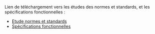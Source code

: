 Lien de téléchargement vers les études des normes et standards, et les spécifications fonctionnelles :

* [Etude normes et standards](CI-SIS_ETUDE_NORMES_STANDARDS_GESTION_AGENDAS_PARTAGES_V1.0.pdf)
* [Spécifications fonctionnelles](cisis-tec_specifications_fonctionnelles-gestion_agendas_partages_v2.0.pdf)
